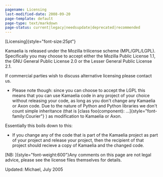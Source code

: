 ```yaml
---
pagename: Licensing
last-modified-date: 2008-09-20
page-template: default
page-type: text/markdown
page-status: current|legacy|needsupdate|deprecated|recommended
---
```

[Licensing]{style="font-size:25pt"}

Kamaelia is released under the Mozilla trilicense scheme (MPL/GPL/LGPL).
Specifically you may choose to accept either the Mozilla Public License
1.1, the GNU General Public License 2.0 or the Lesser General Public
License 2.1.

If commercial parties wish to discuss alternative licensing please
contact us.

-   Please note though: since you can choose to accept the LGPL this
    means that you can use Kamaelia code in any project of your choice
    without releasing your code, as long as you don\'t change any
    Kamaelia or Axon code. Due to the nature of Python and Python
    libraries we don\'t count simple inheritance (that is [class
    foo(component): \...]{style="font-family:Courier"} ) as modification
    to Kamaelia or Axon.

Essentially this boils down to this:

-   If you change any of the code that is part of the Kamaelia project
    as part of your project and release your project, then the recipient
    of that project should recieve a copy of Kamaelia and the changed
    code.

[NB: ]{style="font-weight:600"}Any comments on this page are not legal
advice, please see the license files themselves for details.

Updated: Michael, July 2005
